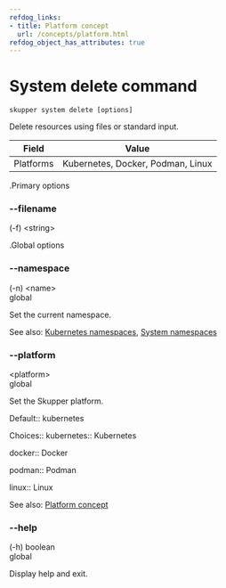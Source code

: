 ```yaml
---
refdog_links:
- title: Platform concept
  url: /concepts/platform.html
refdog_object_has_attributes: true
---
```


# System delete command

~~~ shell
skupper system delete [options]
~~~

Delete resources using files or standard input.

<!-- File locations and names -->
<!-- Need to run reload after -->

| Field       | Value |
|------------|-------|
| Platforms  | Kubernetes, Docker, Podman, Linux |

.Primary options

<div class="attribute">
<div class="attribute-heading">
<h3 id="option-filename">--filename</h3>
<div class="attribute-type-info">(-f) &lt;string&gt;</div>
</div>
<div class="attribute-body">



</div>
</div>

.Global options

<div class="attribute collapsed">
<div class="attribute-heading">
<h3 id="option-namespace">--namespace</h3>
<div class="attribute-type-info">(-n) &lt;name&gt;</div>
<div class="attribute-flags">global</div>
</div>
<div class="attribute-body">

Set the current namespace.

See also: [Kubernetes namespaces](https://kubernetes.io/docs/concepts/overview/working-with-objects/namespaces/), [System namespaces]({{site_prefix}}/topics/system-namespaces.html)

</div>
</div>

<div class="attribute collapsed">
<div class="attribute-heading">
<h3 id="option-platform">--platform</h3>
<div class="attribute-type-info">&lt;platform&gt;</div>
<div class="attribute-flags">global</div>
</div>
<div class="attribute-body">

Set the Skupper platform.

<!-- You can also use the `SKUPPER_PLATFORM` environment variable. -->

Default:: kubernetes

Choices:: kubernetes:: Kubernetes

docker:: Docker

podman:: Podman

linux:: Linux

See also: [Platform concept]({{site_prefix}}/concepts/platform.html)

</div>
</div>

<div class="attribute collapsed">
<div class="attribute-heading">
<h3 id="option-help">--help</h3>
<div class="attribute-type-info">(-h) boolean</div>
<div class="attribute-flags">global</div>
</div>
<div class="attribute-body">

Display help and exit.



</div>
</div>
